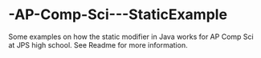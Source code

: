 # -AP-Comp-Sci---StaticExample
Some examples on how the static modifier in Java works for AP Comp Sci at JPS high school. See Readme for more information.
